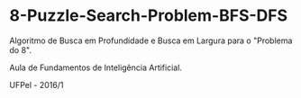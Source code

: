 # 8-Puzzle-Search-Problem-BFS-DFS
Algoritmo de Busca em Profundidade e Busca em Largura para o "Problema do 8". 

Aula de Fundamentos de Inteligência Artificial. 

UFPel - 2016/1




